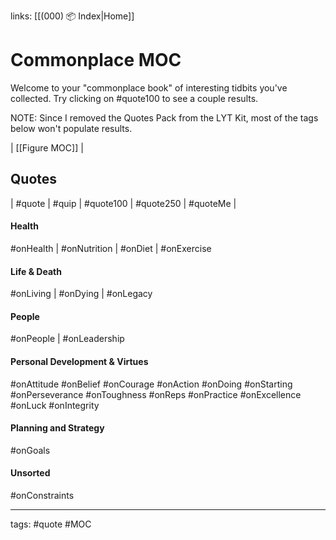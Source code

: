 links: [[(000) 📦 Index|Home]]
# Commonplace MOC 
Welcome to your "commonplace book" of interesting tidbits you've collected. Try clicking on #quote100 to see a couple results. 

NOTE: Since I removed the Quotes Pack from the LYT Kit, most of the tags below won't populate results. 

| [[Figure MOC]] | 

## Quotes
| #quote | #quip | #quote100 | #quote250 | #quoteMe |

#### Health
#onHealth | #onNutrition | #onDiet | #onExercise

#### Life & Death
#onLiving | #onDying | #onLegacy

#### People
#onPeople | #onLeadership

#### Personal Development & Virtues
#onAttitude #onBelief #onCourage
#onAction #onDoing #onStarting
#onPerseverance #onToughness
#onReps #onPractice #onExcellence #onLuck
#onIntegrity

#### Planning and Strategy
#onGoals

#### Unsorted
#onConstraints 

---
tags: #quote #MOC
